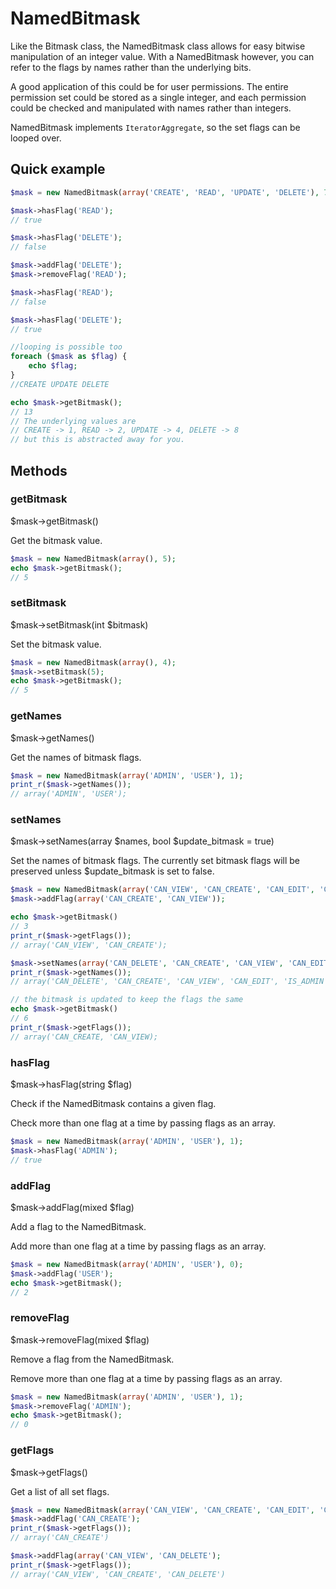 NamedBitmask
============

Like the Bitmask class, the NamedBitmask class allows for easy bitwise
manipulation of an integer value. With a NamedBitmask however, you can
refer to the flags by names rather than the underlying bits.

A good application of this could be for user permissions. The entire
permission set could be stored as a single integer, and each
permission could be checked and manipulated with names rather than
integers.

NamedBitmask implements `IteratorAggregate`, so the set flags can be
looped over.

## Quick example

```php
$mask = new NamedBitmask(array('CREATE', 'READ', 'UPDATE', 'DELETE'), 7);

$mask->hasFlag('READ');
// true

$mask->hasFlag('DELETE');
// false

$mask->addFlag('DELETE');
$mask->removeFlag('READ');

$mask->hasFlag('READ');
// false

$mask->hasFlag('DELETE');
// true

//looping is possible too
foreach ($mask as $flag) {
    echo $flag;
}
//CREATE UPDATE DELETE

echo $mask->getBitmask();
// 13
// The underlying values are
// CREATE -> 1, READ -> 2, UPDATE -> 4, DELETE -> 8
// but this is abstracted away for you.
```

## Methods

### getBitmask

$mask->getBitmask()

Get the bitmask value.

```php
$mask = new NamedBitmask(array(), 5);
echo $mask->getBitmask();
// 5
```

### setBitmask

$mask->setBitmask(int $bitmask)

Set the bitmask value.

```php
$mask = new NamedBitmask(array(), 4);
$mask->setBitmask(5);
echo $mask->getBitmask();
// 5
```

### getNames

$mask->getNames()

Get the names of bitmask flags.

```php
$mask = new NamedBitmask(array('ADMIN', 'USER'), 1);
print_r($mask->getNames());
// array('ADMIN', 'USER');
```

### setNames

$mask->setNames(array $names, bool $update_bitmask = true)

Set the names of bitmask flags. The currently set bitmask flags will
be preserved unless $update_bitmask is set to false.

```php
$mask = new NamedBitmask(array('CAN_VIEW', 'CAN_CREATE', 'CAN_EDIT', 'CAN_DELETE'));
$mask->addFlag(array('CAN_CREATE', 'CAN_VIEW'));

echo $mask->getBitmask()
// 3
print_r($mask->getFlags());
// array('CAN_VIEW', 'CAN_CREATE');

$mask->setNames(array('CAN_DELETE', 'CAN_CREATE', 'CAN_VIEW', 'CAN_EDIT', 'IS_ADMIN'));
print_r($mask->getNames());
// array('CAN_DELETE', 'CAN_CREATE', 'CAN_VIEW', 'CAN_EDIT', 'IS_ADMIN');

// the bitmask is updated to keep the flags the same
echo $mask->getBitmask()
// 6
print_r($mask->getFlags());
// array('CAN_CREATE, 'CAN_VIEW);
```

### hasFlag

$mask->hasFlag(string $flag)

Check if the NamedBitmask contains a given flag.

Check more than one flag at a time by passing flags as an array.

```php
$mask = new NamedBitmask(array('ADMIN', 'USER'), 1);
$mask->hasFlag('ADMIN');
// true
```

### addFlag

$mask->addFlag(mixed $flag)

Add a flag to the NamedBitmask.

Add more than one flag at a time by passing flags as an array.

```php
$mask = new NamedBitmask(array('ADMIN', 'USER'), 0);
$mask->addFlag('USER');
echo $mask->getBitmask();
// 2
```

### removeFlag

$mask->removeFlag(mixed $flag)

Remove a flag from the NamedBitmask.

Remove more than one flag at a time by passing flags as an array.

```php
$mask = new NamedBitmask(array('ADMIN', 'USER'), 1);
$mask->removeFlag('ADMIN');
echo $mask->getBitmask();
// 0
```

### getFlags

$mask->getFlags()

Get a list of all set flags.

```php
$mask = new NamedBitmask(array('CAN_VIEW', 'CAN_CREATE', 'CAN_EDIT', 'CAN_DELETE'));
$mask->addFlag('CAN_CREATE');
print_r($mask->getFlags());
// array('CAN_CREATE')

$mask->addFlag(array('CAN_VIEW', 'CAN_DELETE');
print_r($mask->getFlags());
// array('CAN_VIEW', 'CAN_CREATE', 'CAN_DELETE')
```
